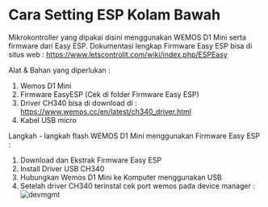 # Cara Setting ESP Kolam Bawah

Mikrokontroller yang dipakai disini menggunakan WEMOS D1 Mini serta firmware dari Easy ESP. Dokumentasi lengkap Firmware Easy ESP bisa di situs web : https://www.letscontrolit.com/wiki/index.php/ESPEasy

Alat & Bahan yang diperlukan :
  1. Wemos D1 Mini
  2. Firmware EasyESP (Cek di folder Firmware Easy ESP)
  3. Driver CH340 bisa di download di : https://www.wemos.cc/en/latest/ch340_driver.html
  4. Kabel USB micro

Langkah - langkah flash WEMOS D1 Mini menggunakan Firmware Easy ESP :

1. Download dan Ekstrak Firmware Easy ESP
2. Install Driver USB CH340
3. Hubungkan Wemos D1 Mini ke Komputer menggunakan USB
4. Setelah driver CH340 terinstal cek port wemos pada device manager :
![devmgmt](https://user-images.githubusercontent.com/73607420/109028436-6267ce00-76f4-11eb-86f3-8174a48f68cd.PNG)
